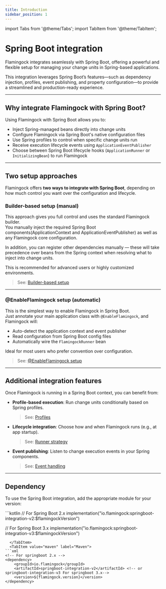 ```yaml
---
title: Introduction
sidebar_position: 1
---
```


import Tabs from '@theme/Tabs';
import TabItem from '@theme/TabItem';

# Spring Boot integration

Flamingock integrates seamlessly with Spring Boot, offering a powerful and flexible setup for managing your change units in Spring-based applications.

This integration leverages Spring Boot’s features—such as dependency injection, profiles, event publishing, and property configuration—to provide a streamlined and production-ready experience.

---

## Why integrate Flamingock with Spring Boot?

Using Flamingock with Spring Boot allows you to:

- Inject Spring-managed beans directly into change units
- Configure Flamingock via Spring Boot's native configuration files
- Use Spring profiles to control when specific change units run
- Receive execution lifecycle events using `ApplicationEventPublisher`
- Choose between Spring Boot lifecycle hooks (`ApplicationRunner` or `InitializingBean`) to run Flamingock

---

## Two setup approaches

Flamingock offers **two ways to integrate with Spring Boot**, depending on how much control you want over the configuration and lifecycle.

### Builder-based setup (manual)

This approach gives you full control and uses the standard Flamingock builder.  
You manually inject the required Spring Boot components(ApplicationContext and ApplicationEventPublisher) as well as any Flamingock core configuration.

In addition, you can register other dependencies manually — these will take precedence over beans from the Spring context when resolving what to inject into change units.

This is recommended for advanced users or highly customized environments.

> See: [Builder-based setup](./builder-based-setup.md)

---

### @EnableFlamingock setup (automatic)

This is the simplest way to enable Flamingock in Spring Boot.  
Just annotate your main application class with `@EnableFlamingock`, and Flamingock will:

- Auto-detect the application context and event publisher
- Read configuration from Spring Boot config files
- Automatically wire the `FlamingockRunner` bean

Ideal for most users who prefer convention over configuration.

> See: [@EnableFlamingock setup](./enable-flamingock-setup.md)

---

## Additional integration features

Once Flamingock is running in a Spring Boot context, you can benefit from:

- **Profile-based execution**: Run change units conditionally based on Spring profiles.  
  > See: [Profiles](./profiles.md)

- **Lifecycle integration**: Choose how and when Flamingock runs (e.g., at app startup).  
  > See: [Runner strategy](./runner-strategy.md)

- **Event publishing**: Listen to change execution events in your Spring components.  
  > See: [Event handling](./events.md)

---

## Dependency

To use the Spring Boot integration, add the appropriate module for your version:

<Tabs groupId="gradle_maven">
  <TabItem value="gradle" label="Gradle">
```kotlin
// For Spring Boot 2.x
implementation("io.flamingock:springboot-integration-v2:$flamingockVersion")

// For Spring Boot 3.x
implementation("io.flamingock:springboot-integration-v3:$flamingockVersion")
```
  </TabItem>
  <TabItem value="maven" label="Maven">
```xml
<!-- For springboot 2.x -->
<dependency>
    <groupId>io.flamingock</groupId>
    <artifactId>springboot-integration-v2</artifactId> <!-- or  springboot-integration-v3 For springboot 3.x-->
    <version>${flamingock.version}</version>
</dependency>

```
  </TabItem>
</Tabs>

